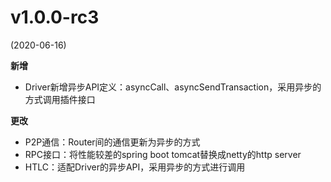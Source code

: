# v1.0.0-rc3

(2020-06-16)

**新增**

* Driver新增异步API定义：asyncCall、asyncSendTransaction，采用异步的方式调用插件接口

**更改**

* P2P通信：Router间的通信更新为异步的方式
* RPC接口：将性能较差的spring boot tomcat替换成netty的http server
* HTLC：适配Driver的异步API，采用异步的方式进行调用